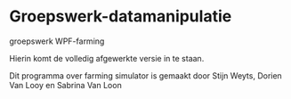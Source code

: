 # Groepswerk-datamanipulatie
groepswerk WPF-farming

Hierin komt de volledig afgewerkte versie in te staan.

Dit programma over farming simulator is gemaakt door Stijn Weyts, Dorien Van Looy en Sabrina Van Loon
